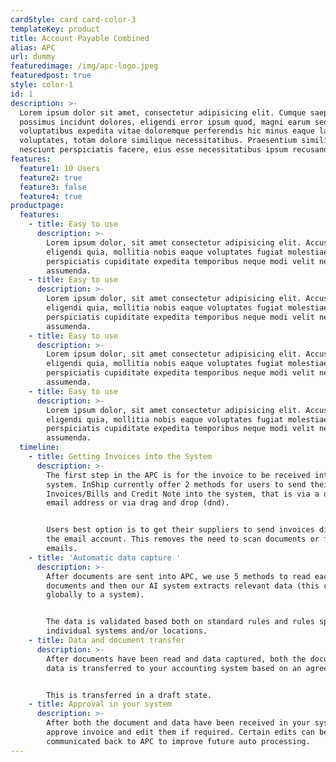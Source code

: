 ```yaml
---
cardStyle: card card-color-3
templateKey: product
title: Account Payable Combined
alias: APC
url: dummy
featuredimage: /img/apc-logo.jpeg
featuredpost: true
style: color-1
id: 1
description: >-
  Lorem ipsum dolor sit amet, consectetur adipisicing elit. Cumque saepe
  possimus incidunt dolores, eligendi error ipsum quod, magni earum sed delectus
  voluptatibus expedita vitae doloremque perferendis hic minus eaque laudantium
  voluptates, totam dolore similique necessitatibus. Praesentium similique nulla
  nesciunt perspiciatis facere, eius esse necessitatibus ipsum recusandae
features:
  feature1: 10 Users
  feature2: true
  feature3: false
  feature4: true
productpage:
  features:
    - title: Easy to use
      description: >-
        Lorem ipsum dolor, sit amet consectetur adipisicing elit. Accusantium,
        eligendi quia, mollitia nobis eaque voluptates fugiat molestiae
        perspiciatis cupiditate expedita temporibus neque modi velit nesciunt
        assumenda.
    - title: Easy to use
      description: >-
        Lorem ipsum dolor, sit amet consectetur adipisicing elit. Accusantium,
        eligendi quia, mollitia nobis eaque voluptates fugiat molestiae
        perspiciatis cupiditate expedita temporibus neque modi velit nesciunt
        assumenda.
    - title: Easy to use
      description: >-
        Lorem ipsum dolor, sit amet consectetur adipisicing elit. Accusantium,
        eligendi quia, mollitia nobis eaque voluptates fugiat molestiae
        perspiciatis cupiditate expedita temporibus neque modi velit nesciunt
        assumenda.
    - title: Easy to use
      description: >-
        Lorem ipsum dolor, sit amet consectetur adipisicing elit. Accusantium,
        eligendi quia, mollitia nobis eaque voluptates fugiat molestiae
        perspiciatis cupiditate expedita temporibus neque modi velit nesciunt
        assumenda.                
  timeline:
    - title: Getting Invoices into the System
      description: >-
        The first step in the APC is for the invoice to be received into the
        system. InShip currently offer 2 methods for users to send their
        Invoices/Bills and Credit Note into the system, that is via a dedicated
        email address or via drag and drop (dnd). 


        Users best option is to get their suppliers to send invoices direct to
        the email account. This removes the need to scan documents or forward
        emails.
    - title: 'Automatic data capture '
      description: >-
        After documents are sent into APC, we use 5 methods to read each
        documents and then our AI system extracts relevant data (this can be
        globally to a system).


        The data is validated based both on standard rules and rules specific to
        individual systems and/or locations.
    - title: Data and document transfer
      description: >-
        After documents have been read and data captured, both the document and
        data is transferred to your accounting system based on an agreed method.


        This is transferred in a draft state.
    - title: Approval in your system
      description: >-
        After both the document and data have been received in your system, user
        approve invoice and edit them if required. Certain edits can be
        communicated back to APC to improve future auto processing.
---
```

